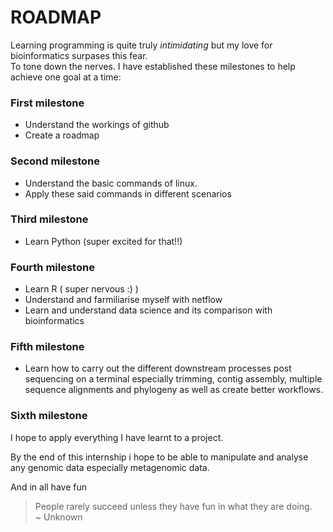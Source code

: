 
# ROADMAP  
Learning programming is quite truly *intimidating* but my love for bioinformatics surpases this fear.  
To tone down the nerves. I have established these milestones to help achieve one goal at a time:    

### First milestone  
* Understand the workings of github  
* Create a roadmap
  
### Second milestone  
* Understand the basic commands of linux.  
* Apply these said commands in different scenarios
  
### Third milestone  
* Learn Python (super excited for that!!) 
 
### Fourth milestone  
* Learn R ( super nervous :) )  
* Understand and farmiliarise myself with netflow    
* Learn and understand data science and its comparison with bioinformatics
    
### Fifth milestone  
* Learn how to carry out the different downstream processes post sequencing on a terminal
 especially trimming, contig assembly, multiple sequence alignments and phylogeny as well as create better workflows.
 
 ### Sixth milestone  
 I hope to apply everything I have learnt to a project.  
 
 By the end of this internship i hope to be able to manipulate and analyse any genomic data especially metagenomic data.
 
 And in all have fun 
 > People rarely succeed unless they have fun in what they are doing.  
                             ~ Unknown



